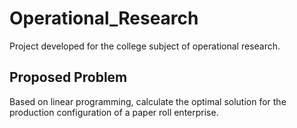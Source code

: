 # Operational_Research
Project developed for the college subject of operational research. 

## Proposed Problem
Based on linear programming, calculate the optimal solution for the production configuration of a paper roll enterprise. 
